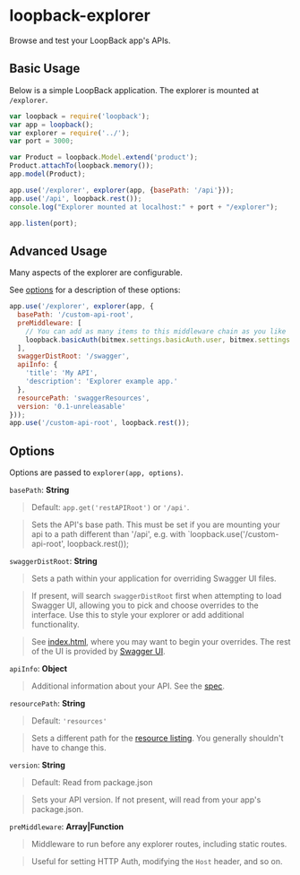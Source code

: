# loopback-explorer

Browse and test your LoopBack app's APIs.

## Basic Usage

Below is a simple LoopBack application. The explorer is mounted at `/explorer`.

```js
var loopback = require('loopback');
var app = loopback();
var explorer = require('../');
var port = 3000;

var Product = loopback.Model.extend('product');
Product.attachTo(loopback.memory());
app.model(Product);

app.use('/explorer', explorer(app, {basePath: '/api'}));
app.use('/api', loopback.rest());
console.log("Explorer mounted at localhost:" + port + "/explorer");

app.listen(port);
```

## Advanced Usage

Many aspects of the explorer are configurable. 

See [options](#options) for a description of these options:

```js
app.use('/explorer', explorer(app, {
  basePath: '/custom-api-root',
  preMiddleware: [
    // You can add as many items to this middleware chain as you like
    loopback.basicAuth(bitmex.settings.basicAuth.user, bitmex.settings.basicAuth.password)
  ],
  swaggerDistRoot: '/swagger',
  apiInfo: {
    'title': 'My API',
    'description': 'Explorer example app.'
  },
  resourcePath: 'swaggerResources',
  version: '0.1-unreleasable'
}));
app.use('/custom-api-root', loopback.rest());
```

## Options

Options are passed to `explorer(app, options)`.

`basePath`: **String**

> Default: `app.get('restAPIRoot')` or  `'/api'`.

> Sets the API's base path. This must be set if you are mounting your api
> to a path different than '/api', e.g. with
> `loopback.use('/custom-api-root', loopback.rest());


`swaggerDistRoot`: **String** 

> Sets a path within your application for overriding Swagger UI files.

> If present, will search `swaggerDistRoot` first when attempting to load Swagger UI, allowing
> you to pick and choose overrides to the interface. Use this to style your explorer or
> add additional functionality.

> See [index.html](public/index.html), where you may want to begin your overrides.
> The rest of the UI is provided by [Swagger UI](https://github.com/wordnik/swagger-ui).

`apiInfo`: **Object**

> Additional information about your API. See the 
> [spec](https://github.com/wordnik/swagger-spec/blob/master/versions/1.2.md#513-info-object).

`resourcePath`: **String**

> Default: `'resources'`

> Sets a different path for the 
> [resource listing](https://github.com/wordnik/swagger-spec/blob/master/versions/1.2.md#51-resource-listing).
> You generally shouldn't have to change this.

`version`: **String**

> Default: Read from package.json

> Sets your API version. If not present, will read from your app's package.json.

`preMiddleware`: **Array<Function>|Function**

> Middleware to run before any explorer routes, including static routes.

> Useful for setting HTTP Auth, modifying the `Host` header, and so on.
